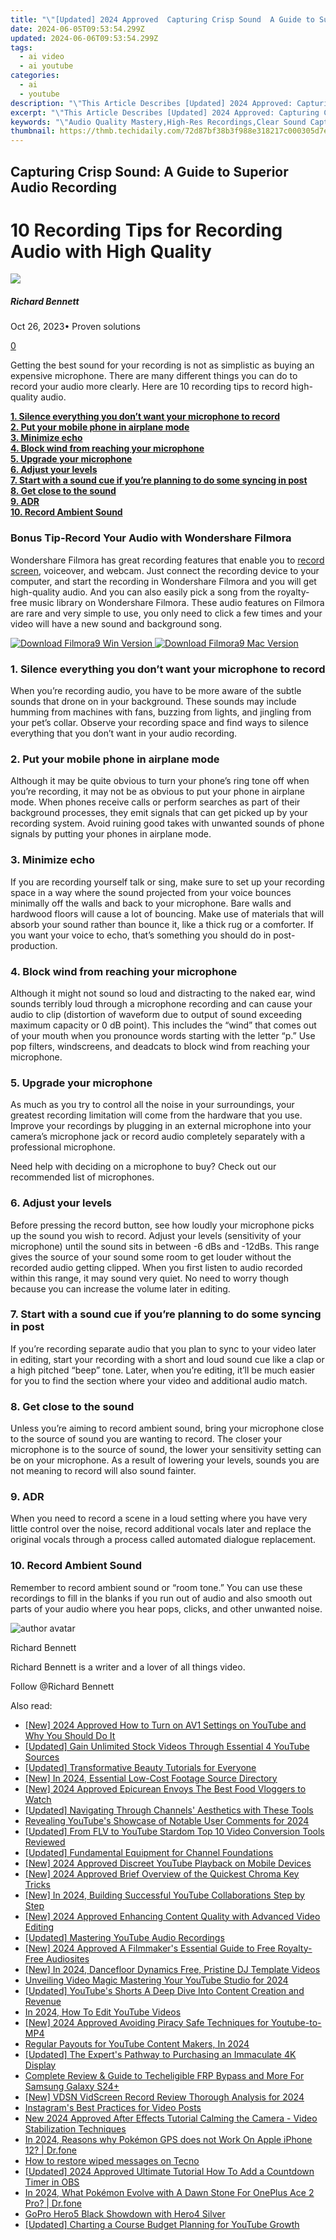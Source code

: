 ```yaml
---
title: "\"[Updated] 2024 Approved  Capturing Crisp Sound  A Guide to Superior Audio Recording\""
date: 2024-06-05T09:53:54.299Z
updated: 2024-06-06T09:53:54.299Z
tags:
  - ai video
  - ai youtube
categories:
  - ai
  - youtube
description: "\"This Article Describes [Updated] 2024 Approved: Capturing Crisp Sound: A Guide to Superior Audio Recording\""
excerpt: "\"This Article Describes [Updated] 2024 Approved: Capturing Crisp Sound: A Guide to Superior Audio Recording\""
keywords: "\"Audio Quality Mastery,High-Res Recordings,Clear Sound Capture,Professional Recording Tips,Audio Techniques Guide,Superior Sound Gear,Enhanced Auditory Experience\""
thumbnail: https://thmb.techidaily.com/72d87bf38b3f988e318217c000305d7e3da283a047b864a8cf5c572968e745b4.jpg
---
```


## Capturing Crisp Sound: A Guide to Superior Audio Recording

# 10 Recording Tips for Recording Audio with High Quality

![](https://images.wondershare.com/filmora/article-images/richard-bennett.jpg)

##### Richard Bennett

 Oct 26, 2023• Proven solutions

[0](#commentsBoxSeoTemplate)

Getting the best sound for your recording is not as simplistic as buying an expensive microphone. There are many different things you can do to record your audio more clearly. Here are 10 recording tips to record high-quality audio.

[**1\. Silence everything you don’t want your microphone to record**](#Silence)  
[**2\. Put your mobile phone in airplane mode**](#airplane-mode)  
[**3\. Minimize echo**](#Minimize-echo)  
[**4\. Block wind from reaching your microphone**](#Block-wind)  
[**5\. Upgrade your microphone**](#Upgrade-your-microphone)  
[**6\. Adjust your levels**](#Adjust-your-levels)  
[**7\. Start with a sound cue if you’re planning to do some syncing in post**](#sound-cue)  
[**8\. Get close to the sound**](#Get-close-to-the-sound)  
[**9\. ADR**](#ADR)  
[**10\. Record Ambient Sound**](#Record-Ambient-Sound)

### Bonus Tip-Record Your Audio with Wondershare Filmora

Wondershare Filmora has great recording features that enable you to [record screen](https://tools.techidaily.com/wondershare/filmora/download/), voiceover, and webcam. Just connect the recording device to your computer, and start the recording in Wondershare Filmora and you will get high-quality audio. And you can also easily pick a song from the royalty-free music library on Wondershare Filmora. These audio features on Filmora are rare and very simple to use, you only need to click a few times and your video will have a new sound and background song.

[![Download Filmora9 Win Version](https://images.wondershare.com/filmora/guide/download-btn-win.jpg) ](https://tools.techidaily.com/wondershare/filmora/download/) [![Download Filmora9 Mac Version](https://images.wondershare.com/filmora/guide/download-btn-mac.jpg) ](https://tools.techidaily.com/wondershare/filmora/download/)

### **1\. Silence everything you don’t want your microphone to record**

When you’re recording audio, you have to be more aware of the subtle sounds that drone on in your background. These sounds may include humming from machines with fans, buzzing from lights, and jingling from your pet’s collar. Observe your recording space and find ways to silence everything that you don’t want in your audio recording.

### **2\. Put your mobile phone in airplane mode**

Although it may be quite obvious to turn your phone’s ring tone off when you’re recording, it may not be as obvious to put your phone in airplane mode. When phones receive calls or perform searches as part of their background processes, they emit signals that can get picked up by your recording system. Avoid ruining good takes with unwanted sounds of phone signals by putting your phones in airplane mode.

### **3\. Minimize echo**

If you are recording yourself talk or sing, make sure to set up your recording space in a way where the sound projected from your voice bounces minimally off the walls and back to your microphone. Bare walls and hardwood floors will cause a lot of bouncing. Make use of materials that will absorb your sound rather than bounce it, like a thick rug or a comforter. If you want your voice to echo, that’s something you should do in post-production.

### **4\. Block wind from reaching your microphone**

Although it might not sound so loud and distracting to the naked ear, wind sounds terribly loud through a microphone recording and can cause your audio to clip (distortion of waveform due to output of sound exceeding maximum capacity or 0 dB point). This includes the “wind” that comes out of your mouth when you pronounce words starting with the letter “p.” Use pop filters, windscreens, and deadcats to block wind from reaching your microphone.

### **5\. Upgrade your microphone**

As much as you try to control all the noise in your surroundings, your greatest recording limitation will come from the hardware that you use. Improve your recordings by plugging in an external microphone into your camera’s microphone jack or record audio completely separately with a professional microphone.

Need help with deciding on a microphone to buy? Check out our recommended list of microphones.

### **6\. Adjust your levels**

Before pressing the record button, see how loudly your microphone picks up the sound you wish to record. Adjust your levels (sensitivity of your microphone) until the sound sits in between -6 dBs and -12dBs. This range gives the source of your sound some room to get louder without the recorded audio getting clipped. When you first listen to audio recorded within this range, it may sound very quiet. No need to worry though because you can increase the volume later in editing.

### **7\. Start with a sound cue if you’re planning to do some syncing in post**

If you’re recording separate audio that you plan to sync to your video later in editing, start your recording with a short and loud sound cue like a clap or a high pitched “beep” tone. Later, when you’re editing, it’ll be much easier for you to find the section where your video and additional audio match.

### **8\. Get close to the sound**

Unless you’re aiming to record ambient sound, bring your microphone close to the source of sound you are wanting to record. The closer your microphone is to the source of sound, the lower your sensitivity setting can be on your microphone. As a result of lowering your levels, sounds you are not meaning to record will also sound fainter.

### **9\. ADR**

When you need to record a scene in a loud setting where you have very little control over the noise, record additional vocals later and replace the original vocals through a process called automated dialogue replacement.

### **10\. Record Ambient Sound**

Remember to record ambient sound or “room tone.” You can use these recordings to fill in the blanks if you run out of audio and also smooth out parts of your audio where you hear pops, clicks, and other unwanted noise.

![author avatar](https://images.wondershare.com/filmora/article-images/richard-bennett.jpg)

Richard Bennett

Richard Bennett is a writer and a lover of all things video.

Follow @Richard Bennett

<span class="atpl-alsoreadstyle">Also read:</span>
<div><ul>
<li><a href="https://facebook-video-footage.techidaily.com/new-2024-approved-how-to-turn-on-av1-settings-on-youtube-and-why-you-should-do-it/"><u>[New] 2024 Approved  How to Turn on AV1 Settings on YouTube and Why You Should Do It</u></a></li>
<li><a href="https://facebook-video-footage.techidaily.com/updated-gain-unlimited-stock-videos-through-essential-4-youtube-sources/"><u>[Updated] Gain Unlimited Stock Videos Through Essential 4 YouTube Sources</u></a></li>
<li><a href="https://facebook-video-footage.techidaily.com/updated-transformative-beauty-tutorials-for-everyone/"><u>[Updated] Transformative Beauty Tutorials for Everyone</u></a></li>
<li><a href="https://facebook-video-footage.techidaily.com/new-in-2024-essential-low-cost-footage-source-directory/"><u>[New] In 2024, Essential Low-Cost Footage Source Directory</u></a></li>
<li><a href="https://facebook-video-footage.techidaily.com/new-2024-approved-epicurean-envoys-the-best-food-vloggers-to-watch/"><u>[New] 2024 Approved  Epicurean Envoys  The Best Food Vloggers to Watch</u></a></li>
<li><a href="https://facebook-video-footage.techidaily.com/updated-navigating-through-channels-aesthetics-with-these-tools/"><u>[Updated] Navigating Through Channels' Aesthetics with These Tools</u></a></li>
<li><a href="https://facebook-video-footage.techidaily.com/revealing-youtubes-showcase-of-notable-user-comments-for-2024/"><u>Revealing YouTube's Showcase of Notable User Comments for 2024</u></a></li>
<li><a href="https://facebook-video-footage.techidaily.com/updated-from-flv-to-youtube-stardom-top-10-video-conversion-tools-reviewed/"><u>[Updated] From FLV to YouTube Stardom  Top 10 Video Conversion Tools Reviewed</u></a></li>
<li><a href="https://facebook-video-footage.techidaily.com/updated-fundamental-equipment-for-channel-foundations/"><u>[Updated] Fundamental Equipment for Channel Foundations</u></a></li>
<li><a href="https://facebook-video-footage.techidaily.com/new-2024-approved-discreet-youtube-playback-on-mobile-devices/"><u>[New] 2024 Approved  Discreet YouTube Playback on Mobile Devices</u></a></li>
<li><a href="https://facebook-video-footage.techidaily.com/new-2024-approved-brief-overview-of-the-quickest-chroma-key-tricks/"><u>[New] 2024 Approved  Brief Overview of the Quickest Chroma Key Tricks</u></a></li>
<li><a href="https://facebook-video-footage.techidaily.com/new-in-2024-building-successful-youtube-collaborations-step-by-step/"><u>[New] In 2024, Building Successful YouTube Collaborations Step by Step</u></a></li>
<li><a href="https://facebook-video-footage.techidaily.com/new-2024-approved-enhancing-content-quality-with-advanced-video-editing/"><u>[New] 2024 Approved  Enhancing Content Quality with Advanced Video Editing</u></a></li>
<li><a href="https://facebook-video-footage.techidaily.com/updated-mastering-youtube-audio-recordings/"><u>[Updated] Mastering YouTube Audio Recordings</u></a></li>
<li><a href="https://facebook-video-footage.techidaily.com/new-2024-approved-a-filmmakers-essential-guide-to-free-royalty-free-audiosites/"><u>[New] 2024 Approved  A Filmmaker's Essential Guide to Free Royalty-Free Audiosites</u></a></li>
<li><a href="https://facebook-video-footage.techidaily.com/new-in-2024-dancefloor-dynamics-free-pristine-dj-template-videos/"><u>[New] In 2024, Dancefloor Dynamics  Free, Pristine DJ Template Videos</u></a></li>
<li><a href="https://facebook-video-footage.techidaily.com/unveiling-video-magic-mastering-your-youtube-studio-for-2024/"><u>Unveiling Video Magic  Mastering Your YouTube Studio for 2024</u></a></li>
<li><a href="https://facebook-video-footage.techidaily.com/updated-youtubes-shorts-a-deep-dive-into-content-creation-and-revenue/"><u>[Updated] YouTube's Shorts  A Deep Dive Into Content Creation and Revenue</u></a></li>
<li><a href="https://facebook-video-footage.techidaily.com/in-2024-how-to-edit-youtube-videos/"><u>In 2024, How To Edit YouTube Videos</u></a></li>
<li><a href="https://facebook-video-footage.techidaily.com/new-2024-approved-avoiding-piracy-safe-techniques-for-youtube-to-mp4/"><u>[New] 2024 Approved  Avoiding Piracy  Safe Techniques for Youtube-to-MP4</u></a></li>
<li><a href="https://facebook-video-footage.techidaily.com/regular-payouts-for-youtube-content-makers-in-2024/"><u>Regular Payouts for YouTube Content Makers, In 2024</u></a></li>
<li><a href="https://some-guidance.techidaily.com/updated-the-experts-pathway-to-purchasing-an-immaculate-4k-display/"><u>[Updated] The Expert's Pathway to Purchasing an Immaculate 4K Display</u></a></li>
<li><a href="https://android-unlock.techidaily.com/complete-review-and-guide-to-techeligible-frp-bypass-and-more-for-samsung-galaxy-s24plus-by-drfone-android/"><u>Complete Review & Guide to Techeligible FRP Bypass and More For Samsung Galaxy S24+</u></a></li>
<li><a href="https://desktop-recording.techidaily.com/new-vdsn-vidscreen-record-review-thorough-analysis-for-2024/"><u>[New] VDSN VidScreen Record Review  Thorough Analysis for 2024</u></a></li>
<li><a href="https://facebook-clips.techidaily.com/instagrams-best-practices-for-video-posts/"><u>Instagram's Best Practices for Video Posts</u></a></li>
<li><a href="https://video-ai-editor.techidaily.com/new-2024-approved-after-effects-tutorial-calming-the-camera-video-stabilization-techniques/"><u>New 2024 Approved After Effects Tutorial Calming the Camera - Video Stabilization Techniques</u></a></li>
<li><a href="https://ios-pokemon-go.techidaily.com/in-2024-reasons-why-pokemon-gps-does-not-work-on-apple-iphone-12-drfone-by-drfone-virtual-ios/"><u>In 2024, Reasons why Pokémon GPS does not Work On Apple iPhone 12? | Dr.fone</u></a></li>
<li><a href="https://blog-min.techidaily.com/how-to-restore-wiped-messages-on-tecno-by-fonelab-android-recover-messages/"><u>How to restore wiped messages on Tecno</u></a></li>
<li><a href="https://screen-capture.techidaily.com/updated-2024-approved-ultimate-tutorial-how-to-add-a-countdown-timer-in-obs/"><u>[Updated] 2024 Approved  Ultimate Tutorial  How To Add a Countdown Timer in OBS</u></a></li>
<li><a href="https://android-pokemon-go.techidaily.com/in-2024-what-pokemon-evolve-with-a-dawn-stone-for-oneplus-ace-2-pro-drfone-by-drfone-virtual-android/"><u>In 2024, What Pokémon Evolve with A Dawn Stone For OnePlus Ace 2 Pro? | Dr.fone</u></a></li>
<li><a href="https://extra-information.techidaily.com/gopro-hero5-black-showdown-with-hero4-silver/"><u>GoPro Hero5 Black Showdown with Hero4 Silver</u></a></li>
<li><a href="https://extra-tips.techidaily.com/updated-charting-a-course-budget-planning-for-youtube-growth/"><u>[Updated] Charting a Course  Budget Planning for YouTube Growth</u></a></li>
</ul></div>

<ins class="adsbygoogle"
      style="display:block"
      data-ad-client="ca-pub-7571918770474297"
      data-ad-slot="8358498916"
      data-ad-format="auto"
      data-full-width-responsive="true"></ins>